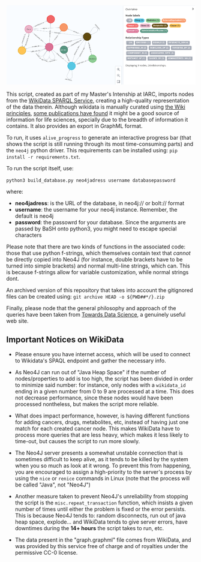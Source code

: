 <!--
SPDX-FileCopyrightText: 2022 Pablo Marcos <software@loreak.org>

SPDX-License-Identifier: MIT
-->

![The Schema for the QueryWikidata package, shown on Neo4J browser](./wikidata_schema.png)
<br>

This script, created as part of my Master's Intenship at IARC, imports nodes from the [WikiData SPARQL Service](https://query.wikidata.org), creating a high-quality representation of the data therein. Although wikidata is manually curated using [the Wiki principles](https://en.wikipedia.org/wiki/Wiki), [some publications have found](https://pubmed.ncbi.nlm.nih.gov/32180547/) it might be a good source of information for life sciences, specially due to the breadth of information it contains. It also provides an export in GraphML format.

To run, it uses `alive_progress` to generate an interactive progress bar (that shows the script is still running through its most time-consuming parts) and the `neo4j` python driver. This requirements can be installed using: `pip install -r requirements.txt`.

To run the script itself, use:

`python3 build_database.py neo4jadress username databasepassword`

where:

* **neo4jadress**: is the URL of the database, in neo4j:// or bolt:// format
* **username**: the username for your neo4j instance. Remember, the default is neo4j
* **password**: the passowrd for your database. Since the arguments are passed by BaSH onto python3, you might need to escape special characters

Please note that there are two kinds of functions in the associated code: those that use python f-strings, which themselves contain text that *cannot* be directly copied into Neo4J (for instance, double brackets have to be turned into simple brackets) and normal multi-line strings, which can. This is because f-strings allow for variable customization, while normal strings dont.

An archived version of this repository that takes into account the gitignored files can be created using: `git archive HEAD -o ${PWD##*/}.zip`

Finally, please node that the general philosophy and approach of the queries have been taken from [Towards Data Science](https://towardsdatascience.com/lord-of-the-wiki-ring-importing-wikidata-into-neo4j-and-analyzing-family-trees-da27f64d675e), a genuinely useful web site.

## Important Notices on WikiData

* Please ensure you have internet access, which will be used to connect to Wikidata's SPAQL endpoint and gather the necessary info.

* As Neo4J can run out of "Java Heap Space" if the number of nodes/properties to add is too high, the script has been divided in order to minimize said number: for instance, only nodes with a ```wikidata_id``` ending in a given number from 0 to 9 are processed at a time. This does not decrease performance, since these nodes would have been processed nontheless, but makes the script more reliable.

* What does impact performance, however, is having different functions for adding cancers, drugs, metabolites, etc, instead of having just one match for each created cancer node. This makes WikiData have to process more queries that are less heavy, which makes it less likely to time-out, but causes the script to run more slowly.

* The Neo4J server presents a somewhat unstable connection that is sometimes difficult to keep alive, as it tends to be killed by the system when you so much as look at it wrong. To prevent this from happening, you are encouraged to assign a high-priority to the server's process by using the ```nice``` or ```renice``` commands in Linux (note that the process will be called "Java", not "Neo4J")

* Another measure taken to prevent Neo4J's unreliability from stopping the script is the ```misc.repeat_transaction``` function, which insists a given number of times until either the problem is fixed or the error persists. This is because Neo4J tends to: random disconnects, run out of java heap space, explode... and WikiData tends to give server errors, have downtimes during the **14+ hours** the script takes to run, etc.

* The data present in the "graph.graphml" file comes from WikiData, and was provided by this service free of charge and of royalties under the permissive CC-0 license.
